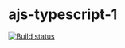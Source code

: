 # ajs-typescript-1
[![Build status](https://ci.appveyor.com/api/projects/status/m072y1w9mitnw76e?svg=true)](https://ci.appveyor.com/project/ADeoZ/ajs-typescript-1)
